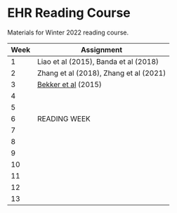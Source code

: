 # EHR Reading Course
Materials for Winter 2022 reading course.


| Week | Assignment                            |
|------|---------------------------------------|
| 1    | Liao et al (2015), Banda et al (2018)  |
| 2    | Zhang et al (2018), Zhang et al (2021) |
| 3    | [Bekker et al](https://link.springer.com/article/10.1007/s10994-020-05877-5) (2015)                                        |
| 4    |                                        |
| 5    |                                        |
| 6    | READING WEEK                          |
| 7    |                                       |
| 8    |                                       |
| 9    |                                       |
| 10   |                                       |
| 11   |                                       |
| 12   |                                       |
| 13   |                                       |
